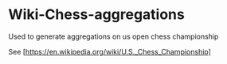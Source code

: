 # Wiki-Chess-aggregations
Used to generate aggregations on us open chess championship

See [https://en.wikipedia.org/wiki/U.S._Chess_Championship]
